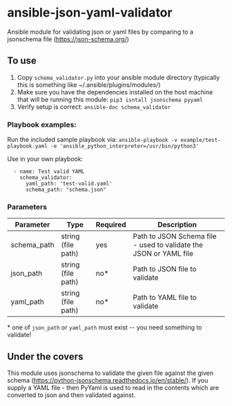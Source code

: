 # ansible-json-yaml-validator
Ansible module for validating json or yaml files by comparing to a jsonschema file (https://json-schema.org/)

## To use

1. Copy `schema_validator.py` into your ansible module directory (typically this is something like ~/.ansible/plugins/modules/)
2. Make sure you have the dependencies installed on the host machine that will be running this module: `pip3 isntall jsonschema pyyaml`
3. Verify setup is correct: `ansible-doc schema_validator`

### Playbook examples:

Run the included sample playbook via: `ansible-playbook -v example/test-playbook.yaml -e 'ansible_python_interpreter=/usr/bin/python3'`

Use in your own playbook:

```
  - name: Test valid YAML
    schema_validator:
      yaml_path: 'test-valid.yaml'
      schema_path: "schema.json"
```

### Parameters

| Parameter | Type | Required | Description |
|---|---|---|---|
| schema_path | string (file path) | yes | Path to JSON Schema file - used to validate the JSON or YAML file |
| json_path | string (file path) | no* | Path to JSON file to validate |
| yaml_path | string (file path) | no* | Path to YAML file to validate |

\* one of `json_path` or `yaml_path` must exist -- you need something to validate!

## Under the covers

This module uses jsonschema to validate the given file against the given schema (https://python-jsonschema.readthedocs.io/en/stable/).  If you supply a YAML file - then PyYaml is used to read in the contents which are converted to json and then validated against.
